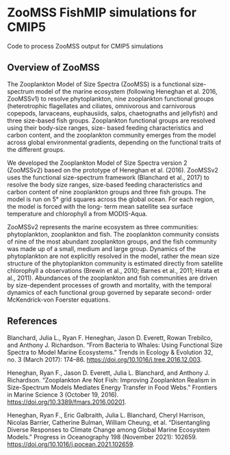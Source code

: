 # ZooMSS FishMIP simulations for CMIP5
 
Code to process ZooMSS output for CMIP5 simulations
 
## Overview of ZooMSS

The Zooplankton Model of Size Spectra (ZooMSS) is a functional size-spectrum model of the marine ecosystem (following Heneghan et al. 2016, ZooMSSv1) to resolve phytoplankton, nine zooplankton functional groups (heterotrophic flagellates and ciliates, omnivorous and carnivorous copepods, larvaceans, euphausiids, salps, chaetognaths and jellyfish) and three size-based fish groups. Zooplankton functional groups are resolved using their body-size ranges, size- based feeding characteristics and carbon content, and the zooplankton community emerges from the model across global environmental gradients, depending on the functional traits of the different groups. 

We developed the Zooplankton Model of Size Spectra version 2 (ZooMSSv2) based on the prototype of Heneghan et al. (2016). ZooMSSv2 uses the functional size-spectrum framework (Blanchard et al., 2017) to resolve the body size ranges, size-based feeding characteristics and carbon content of nine zooplankton groups and three fish groups. The model is run on 5° grid squares across the global ocean. For each region, the model is forced with the long- term mean satellite sea surface temperature and chlorophyll a from MODIS-Aqua.

ZooMSSv2 represents the marine ecosystem as three communities: phytoplankton, zooplankton and fish. The zooplankton community consists of nine of the most abundant zooplankton groups, and the fish community was made up of a small, medium and large group. Dynamics of the phytoplankton are not explicitly resolved in the model, rather the mean size structure of the phytoplankton community is estimated directly from satellite chlorophyll a observations (Brewin et al., 2010; Barnes et al., 2011; Hirata et al., 2011). Abundances of the zooplankton and fish communities are driven by size-dependent processes of growth and mortality, with the temporal dynamics of each functional group governed by separate second- order McKendrick-von Foerster equations.

## References

Blanchard, Julia L., Ryan F. Heneghan, Jason D. Everett, Rowan Trebilco, and Anthony J. Richardson. “From Bacteria to Whales: Using Functional Size Spectra to Model Marine Ecosystems.” Trends in Ecology & Evolution 32, no. 3 (March 2017): 174–86. https://doi.org/10.1016/j.tree.2016.12.003.

Heneghan, Ryan F., Jason D. Everett, Julia L. Blanchard, and Anthony J. Richardson. “Zooplankton Are Not Fish: Improving Zooplankton Realism in Size-Spectrum Models Mediates Energy Transfer in Food Webs.” Frontiers in Marine Science 3 (October 19, 2016). https://doi.org/10.3389/fmars.2016.00201.

Heneghan, Ryan F., Eric Galbraith, Julia L. Blanchard, Cheryl Harrison, Nicolas Barrier, Catherine Bulman, William Cheung, et al. “Disentangling Diverse Responses to Climate Change among Global Marine Ecosystem Models.” Progress in Oceanography 198 (November 2021): 102659. https://doi.org/10.1016/j.pocean.2021.102659.


